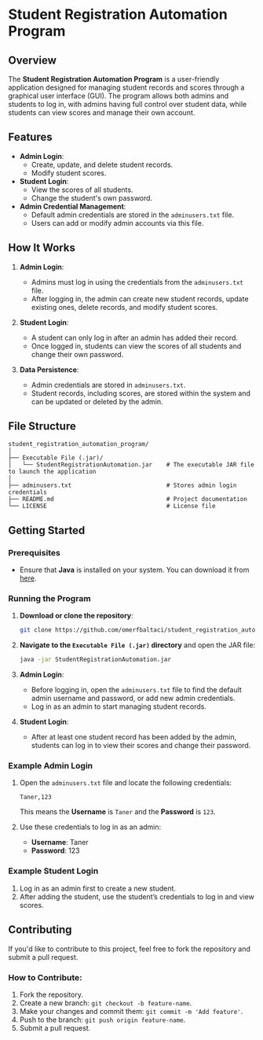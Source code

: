 # Student Registration Automation Program

## Overview

The **Student Registration Automation Program** is a user-friendly application designed for managing student records and scores through a graphical user interface (GUI). The program allows both admins and students to log in, with admins having full control over student data, while students can view scores and manage their own account.

## Features

- **Admin Login**:
  - Create, update, and delete student records.
  - Modify student scores.
- **Student Login**:
  - View the scores of all students.
  - Change the student's own password.
- **Admin Credential Management**:
  - Default admin credentials are stored in the `adminusers.txt` file.
  - Users can add or modify admin accounts via this file.

## How It Works

1. **Admin Login**: 
   - Admins must log in using the credentials from the `adminusers.txt` file.
   - After logging in, the admin can create new student records, update existing ones, delete records, and modify student scores.
   
2. **Student Login**:
   - A student can only log in after an admin has added their record.
   - Once logged in, students can view the scores of all students and change their own password.
   
3. **Data Persistence**:
   - Admin credentials are stored in `adminusers.txt`.
   - Student records, including scores, are stored within the system and can be updated or deleted by the admin.

## File Structure

```
student_registration_automation_program/
│
├── Executable File (.jar)/
│   └── StudentRegistrationAutomation.jar    # The executable JAR file to launch the application
│
├── adminusers.txt                           # Stores admin login credentials
├── README.md                                # Project documentation
└── LICENSE                                  # License file
```

## Getting Started

### Prerequisites

- Ensure that **Java** is installed on your system. You can download it from [here](https://www.oracle.com/java/technologies/javase-jdk11-downloads.html).

### Running the Program

1. **Download or clone the repository**:

   ```bash
   git clone https://github.com/omerfbaltaci/student_registration_automation_program.git
   ```

2. **Navigate to the `Executable File (.jar)` directory** and open the JAR file:

   ```bash
   java -jar StudentRegistrationAutomation.jar
   ```

3. **Admin Login**:
   - Before logging in, open the `adminusers.txt` file to find the default admin username and password, or add new admin credentials.
   - Log in as an admin to start managing student records.

4. **Student Login**:
   - After at least one student record has been added by the admin, students can log in to view their scores and change their password.

### Example Admin Login

1. Open the `adminusers.txt` file and locate the following credentials:

   ```
   Taner,123
   ```

   This means the **Username** is `Taner` and the **Password** is `123`.

2. Use these credentials to log in as an admin:

   - **Username**: Taner
   - **Password**: 123

### Example Student Login

1. Log in as an admin first to create a new student.
2. After adding the student, use the student’s credentials to log in and view scores.

## Contributing

If you'd like to contribute to this project, feel free to fork the repository and submit a pull request.

### How to Contribute:

1. Fork the repository.
2. Create a new branch: `git checkout -b feature-name`.
3. Make your changes and commit them: `git commit -m 'Add feature'`.
4. Push to the branch: `git push origin feature-name`.
5. Submit a pull request.
